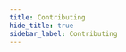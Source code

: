 ```yaml
---
title: Contributing
hide_title: true
sidebar_label: Contributing
---
```


<!-- ```mdx-code-block
import Contributing, {toc as ContributingTOC} from "@site/../CONTRIBUTING.md"

<Contributing />

export const toc = ContributingTOC;
``` -->
